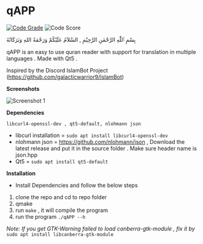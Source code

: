 # qAPP

[![Code Grade](https://www.code-inspector.com/project/15241/status/svg)](https://frontend.code-inspector.com/public/project/15241/qAPP/dashboard)
![Code Score](https://www.code-inspector.com/project/15241/score/svg)

بِسْمِ ٱللّٰهِ الرَّحْمٰنِ الرَّحِيْمِ ,
السَّلاَمُ عَلَيْكُمْ وَرَحْمَةُ اللهِ وَبَرَكَاتُهُ

qAPP is an easy to use quran reader with support for translation in multiple languages . Made with Qt5 .

Inspired by the Discord IslamBot Project (https://github.com/galacticwarrior9/IslamBot)

**Screenshots**

![Screenshot 1](https://user-images.githubusercontent.com/72482273/97117939-06cd0a00-172d-11eb-96d8-d80272441425.png)

**Dependencies**

`libcurl4-openssl-dev , qt5-default, nlohmann json`
* libcurl installation = `sudo apt install libcurl4-openssl-dev`
* nlohmann json = https://github.com/nlohmann/json , Download the latest release and put it in the source folder . Make sure header name is json.hpp
* Qt5 = `sudo apt install qt5-default`

**Installation**

*  Install Dependencies and follow the below steps
1. clone the repo and cd to repo folder
2. qmake
3. run `make` , it will compile the program
4. run the program `./qAPP --h`

*Note: If you get GTK-Warning failed to load canberra-gtk-module , fix it by*
`sudo apt install libcanberra-gtk-module`

